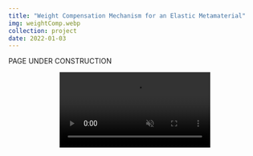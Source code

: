 ```yaml
---
title: "Weight Compensation Mechanism for an Elastic Metamaterial"
img: weightComp.webp
collection: project
date: 2022-01-03
---
```


PAGE UNDER CONSTRUCTION

<center>
<video class="projectVideo" muted autoplay loop>
  <source src="/videos/me429_design.mp4" type="video/mp4">
Your browser does not support the video tag.
</video>
</center>
